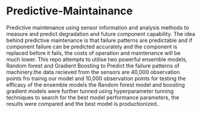 # Predictive-Maintainance
Predictive maintenance using sensor information and analysis methods to measure and predict degradation and future component capability. The idea behind predictive maintenance is that failure patterns are predictable and if component failure can be predicted accurately and the component is replaced before it fails, the costs of operation and maintenance will be much lower.
This repo attempts to utilise two powerful ensemble models, Random forest and Gradient Boosting to Predict the failure patterns of machinery.the data recieved from the sensors are 40,000 observation points fro trainig our model and 10,000 observation points for testing the efficasy of the ensemble models
the Random forest model and boosting gradient models were further tunned using hyperparameter tunning techniques to search for the best model performance parameters, the results were compared and the best model is productionized..
